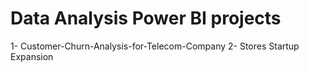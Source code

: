 # Data Analysis Power BI projects
1- Customer-Churn-Analysis-for-Telecom-Company
2- Stores Startup Expansion
